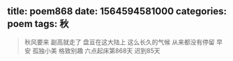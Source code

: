 title: poem868
date: 1564594581000
categories: poem
tags: 秋
---
> 秋风要来
副高就走了
盘亘在这大陆上
这么长久的气候
从来都没有停留
早安
孤独小美
格致别趣
六点起床第868天 迟到85天